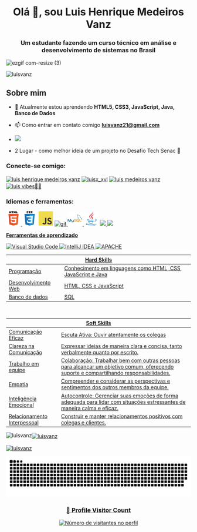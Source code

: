 <h1 align="center">Olá 👋, sou Luis Henrique Medeiros Vanz</h1>
<h3 align="center">Um estudante fazendo um curso técnico em análise e desenvolvimento de sistemas no Brasil</h3>

![ezgif com-resize (3)](https://github.com/devsuperior/aulao_nmais1/assets/127246358/bdd44cbb-9462-40c2-8df5-a8e48ddc37a5)

<p align="left"> <img src="https://komarev.com/ghpvc/?username=luisvanz&label=Profile%20views&color=0e75b6&style=flat" alt="luisvanz" /> </p>

## Sobre mim

- 🌱 Atualmente estou aprendendo **HTML5, CSS3, JavaScript, Java, Banco de Dados**

- 📫 Como entrar em contato comigo **luisvanz21@gmail.com**

- <a href = "mailto:luisvanz21@gmail.com"><img src="https://img.shields.io/badge/-Gmail-%23333?style=for-the-badge&logo=gmail&logoColor=white" target="_blank"></a>
- 2 Lugar - como melhor ideia de um projeto no Desafio Tech Senac 🥈

<h3 align="left">Conecte-se comigo:</h3>
<p align="left">
<a href="https://linkedin.com/in/luishenriquemedeirosvanz/" target="blank"><img align="center" src="https://raw.githubusercontent.com/rahuldkjain/github-profile-readme-generator/master/src/images/icons/Social/linked-in-alt.svg" alt="luis henrique medeiros vanz" height="30" width="40" /></a>
<a href="https://instagram.com/luisx_xvl" target="blank"><img align="center" src="https://raw.githubusercontent.com/rahuldkjain/github-profile-readme-generator/master/src/images/icons/Social/instagram.svg" alt="luisx_xvl" height="30" width="40" /></a>
<a href="https://fb.com/luis.medeirosvanz/" target="blank"><img align="center" src="https://raw.githubusercontent.com/rahuldkjain/github-profile-readme-generator/master/src/images/icons/Social/facebook.svg" alt="luis medeiros vanz" height="30" width="40" /></a>
<a href="https://twitter.com/luisvanz21" target="blank"><img align="center" src="https://raw.githubusercontent.com/rahuldkjain/github-profile-readme-generator/master/src/images/icons/Social/twitter.svg" alt="luis vibes🌊🐉" height="30" width="40" /></a>
</p>

<h3 align="left">Idiomas e ferramentas:</h3>
<p align="left"> <a href="https://www.w3schools.com/css/" target="_blank" rel="noreferrer"> <img src="https://raw.githubusercontent.com/devicons/devicon/master/icons/html5/html5-original-wordmark.svg" alt="html5" width="40" height="40"/> </a> <img src="https://raw.githubusercontent.com/devicons/devicon/master/icons/css3/css3-original-wordmark.svg" alt="css3" width="40" height="40"/> </a> <img src="https://raw.githubusercontent.com/devicons/devicon/master/icons/javascript/javascript-original.svg" alt="javascript" width="40" height="40"/> </a> <a href="https://www.figma.com/" target="_blank" rel="noreferrer"> <a href="https://git-scm.com/" target="_blank" rel="noreferrer"> <img src="https://www.vectorlogo.zone/logos/git-scm/git-scm-icon.svg" alt="git" width="40" height="40"/> </a> <a href="https://www.w3.org/html/" target="_blank" rel="noreferrer"> <a href="https://www.java.com" target="_blank" rel="noreferrer"> <a href="https://www.mysql.com/" target="_blank" rel="noreferrer"> <img src="https://raw.githubusercontent.com/devicons/devicon/master/icons/mysql/mysql-original-wordmark.svg" alt="mysql" width="40" height="40"/> </a> <img src="https://raw.githubusercontent.com/devicons/devicon/master/icons/java/java-original.svg" alt="java" width="40" altura="40"/> </a> <a href="https://developer.mozilla.org/en-US/docs/Web/JavaScript" target="_blank" rel="noreferrer"> <img src="https://img.shields.io/badge/Bootstrap-563D7C?style=for-the-badge&logo=bootstrap&logoColor=white"> <img src="https://img.shields.io/badge/jQuery-0769AD?style=for-the-badge&logo=jquery&logoColor=white"</p>

**Ferramentas de aprendizado**

![Visual Studio Code](https://img.shields.io/badge/Visual_Studio_Code-0078D4?style=for-the-badge&logo=visual%20studio%20code&logoColor=white)
![IntelliJ IDEA](https://img.shields.io/badge/IntelliJ_IDEA-000000.svg?style=for-the-badge&logo=intellij-idea&logoColor=white)
![APACHE](https://img.shields.io/badge/apache%20netbeans-1B6AC6?style=for-the-badge&logo=apache%20netbeans%20IDE&logoColor=white)

<div class="tables-container">
            <table class="table table-hard-skills">
                <thead>
                    <tr>
                        <th colspan="2">Hard Skills</th>
                    </tr>
                </thead>
                <tbody>
                    <tr>
                        <td>Programação</td>
                        <td>Conhecimento em linguagens como HTML, CSS, JavaScript e Java</td>
                    </tr>
                    <tr>
                        <td>Desenvolvimento Web</td>
                        <td>HTML, CSS e JavaScript</td>
                    </tr>
                    <tr>
                        <td>Banco de dados</td>
                        <td>SQL</td>
                    </tr>
                </tbody>
            </table>

  <table class="table table-soft-skills">
                <thead>
                    <tr>
                        <th colspan="2">Soft Skills</th>
                    </tr>
                    <br>
                </thead>
                <tbody>
                    <tr>
                        <td>Comunicação Eficaz</td>
                        <td>Escuta Ativa: Ouvir atentamente os colegas</td>
                    </tr>
                    <tr>
                        <td>Clareza na Comunicação</td>
                        <td>Expressar ideias de maneira clara e concisa, tanto verbalmente quanto por escrito.</td>
                    </tr>
                    <tr>
                        <td>Trabalho em equipe</td>
                        <td>Colaboração: Trabalhar bem com outras pessoas para alcançar um objetivo comum, oferecendo suporte e compartilhando responsabilidades.</td>
                    </tr>
                    <tr>
                        <td>Empatia</td>
                        <td>Compreender e considerar as perspectivas e sentimentos dos outros membros da equipe.</td>
                    </tr>
                    <tr>
                        <td>Inteligência Emocional</td>
                        <td>Autocontrole: Gerenciar suas emoções de forma adequada para lidar com situações estressantes de maneira calma e eficaz.</td>
                    </tr>
                    <tr>
                        <td>Relacionamento Interpessoal</td>
                        <td>Construir e manter relacionamentos positivos com colegas e clientes.</td>
                    </tr>
                </tbody>
            </table>
        </div>
<p><img align="left" src="https://github-readme-stats.vercel.app/api/top-langs?username=luisvanz&show_icons=true&locale=en&layout=compact" alt="luisvanz" /></p>

<p> <img align="center" src="https://github-readme-stats.vercel.app/api?username=luisvanz&show_icons=true&locale=en" alt="luisvanz" /></p>

<p><img align="center" src="https://github-readme-streak-stats.herokuapp.com/?user=luisvanz&" alt="luisvanz" /></p>

<picture>
  <source media="(prefers-color-scheme: dark)" srcset="https://raw.githubusercontent.com/LuisVanz/LuisVanz/output/github-contribution-grid-snake-dark.svg">
  <source media="(prefers-color-scheme: light)" srcset="https://raw.githubusercontent.com/LuisVanz/LuisVanz/output/github-contribution-grid-snake.svg">
  <img alt="github contribution grid snake animation" src="https://raw.githubusercontent.com/LuisVanz/LuisVanz/output/github-contribution-grid-snake.svg">
</picture>

<div align="center">
  <h3><b>📍 Profile Visitor Count</b></h3>
</div>

<p align="center">
  <img
    src="https://profile-counter.glitch.me/iuricode/count.svg"
    alt="Número de visitantes no perfil"
  />
</p>
